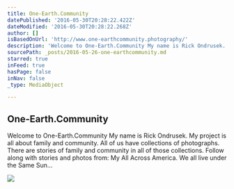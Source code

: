 ```yaml
---
title: One-Earth.Community
datePublished: '2016-05-30T20:28:22.422Z'
dateModified: '2016-05-30T20:28:22.268Z'
author: []
isBasedOnUrl: 'http://www.one-earthcommunity.photography/'
description: 'Welcome to One-Earth.Community My name is Rick Ondrusek. My project is all about family and community. All of us have collections of photographs. There are stories of family and community in all of those collections. Follow along with stories and photos from: My All Across America. We all live under the Same Sun...'
sourcePath: _posts/2016-05-26-one-earthcommunity.md
starred: true
inFeed: true
hasPage: false
inNav: false
_type: MediaObject

---
```

<article style=""><h1>One-Earth.Community</h1><p>Welcome to One-Earth.Community My name is Rick Ondrusek. My project is all about family and community. All of us have collections of photographs. There are stories of family and community in all of those collections. Follow along with stories and photos from: My All Across America. We all live under the Same Sun...</p><img src="http://www.one-earthcommunity.photography/img/s4/v66/p1452820237-4.jpg" /></article>
